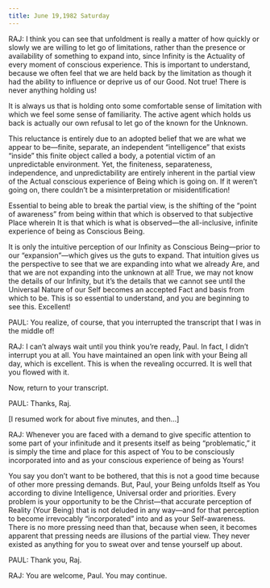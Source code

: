 ```yaml
---
title: June 19,1982 Saturday 
---
```


RAJ: I think you can see that unfoldment is really a matter of how quickly or
slowly we are willing to let go of limitations, rather than the presence or
availability of something to expand into, since Infinity is the Actuality of
every moment of conscious experience. This is important to understand, because
we often feel that we are held back by the limitation as though it had the
ability to influence or deprive us of our Good. Not true! There is never
anything holding us!

It is always us that is holding onto some comfortable sense of limitation with
which we feel some sense of familiarity. The active agent which holds us back
is actually our own refusal to let go of the known for the Unknown.

This reluctance is entirely due to an adopted belief that we are what we appear
to be—finite, separate, an independent “intelligence” that exists “inside” this
finite object called a body, a potential victim of an unpredictable
environment. Yet, the finiteness, separateness, independence, and
unpredictability are entirely inherent in the partial view of the Actual
conscious experience of Being which is going on. If it weren’t going on, there
couldn’t be a misinterpretation or misidentification!

Essential to being able to break the partial view, is the shifting of the
“point of awareness” from being within that which is observed to that
subjective Place wherein It is that which is what is observed—the
all-inclusive, infinite experience of being as Conscious Being.

It is only the intuitive perception of our Infinity as Conscious Being—prior to
our “expansion”—which gives us the guts to expand. That intuition gives us the
perspective to see that we are expanding into what we already Are, and that we
are not expanding into the unknown at all! True, we may not know the details of
our Infinity, but it’s the details that we cannot see until the Universal
Nature of our Self becomes an accepted Fact and basis from which to be. This is
so essential to understand, and you are beginning to see this. Excellent!

PAUL: You realize, of course, that you interrupted the transcript that I was in
the middle of!

RAJ: I can’t always wait until you think you’re ready, Paul. In fact, I didn’t
interrupt you at all. You have maintained an open link with your Being all day,
which is excellent. This is when the revealing occurred. It is well that you
flowed with it.

Now, return to your transcript.

PAUL: Thanks, Raj.

[I resumed work for about five minutes, and then&hellip;]

RAJ: Whenever you are faced with a demand to give specific attention to some
part of your infinitude and it presents itself as being “problematic,” it is
simply the time and place for this aspect of You to be consciously incorporated
into and as your conscious experience of being as Yours!

You say you don’t want to be bothered, that this is not a good time because of
other more pressing demands. But, Paul, your Being unfolds Itself as You
according to divine Intelligence, Universal order and priorities. Every problem
is your opportunity to be the Christ—that accurate perception of Reality (Your
Being) that is not deluded in any way—and for that perception to become
irrevocably “incorporated” into and as your Self-awareness. There is no more
pressing need than that, because when seen, it becomes apparent that pressing
needs are illusions of the partial view. They never existed as anything for you
to sweat over and tense yourself up about.

PAUL: Thank you, Raj.

RAJ: You are welcome, Paul. You may continue.


